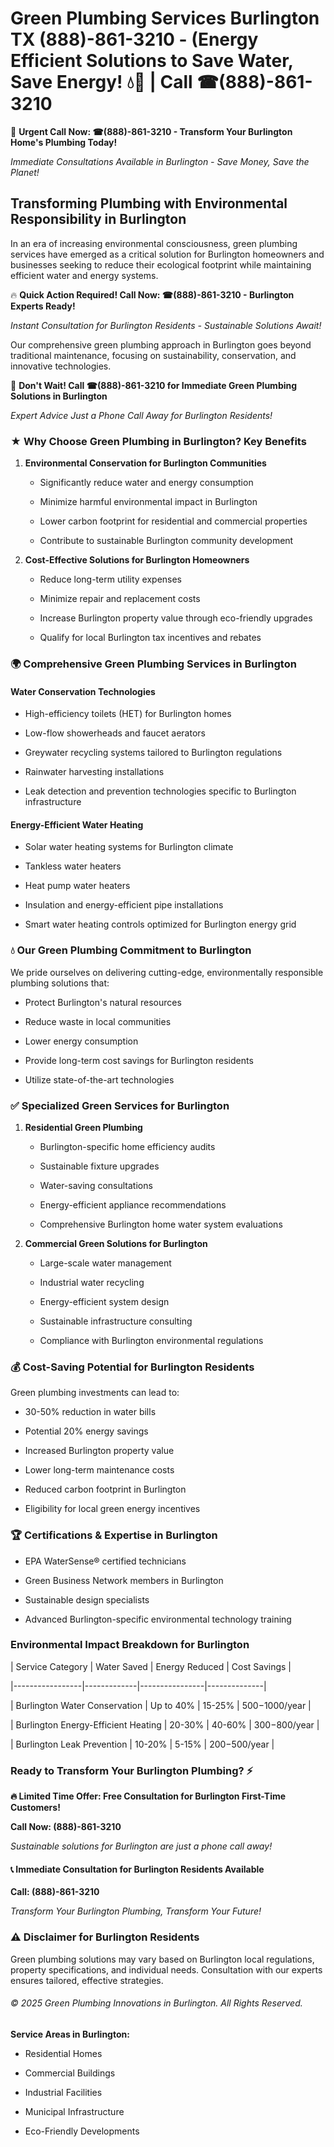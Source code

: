 # Green Plumbing Services Burlington TX (888)-861-3210 - (Energy Efficient Solutions to Save Water, Save Energy! 💧🌿 | Call ☎(888)-861-3210

🚨 **Urgent Call Now: ☎(888)-861-3210 - Transform Your Burlington Home's Plumbing Today!**
*Immediate Consultations Available in Burlington - Save Money, Save the Planet!*

## Transforming Plumbing with Environmental Responsibility in Burlington

In an era of increasing environmental consciousness, green plumbing services have emerged as a critical solution for Burlington homeowners and businesses seeking to reduce their ecological footprint while maintaining efficient water and energy systems. 

🔥 **Quick Action Required! Call Now: ☎(888)-861-3210 - Burlington Experts Ready!**
*Instant Consultation for Burlington Residents - Sustainable Solutions Await!*

Our comprehensive green plumbing approach in Burlington goes beyond traditional maintenance, focusing on sustainability, conservation, and innovative technologies.

🚨 **Don't Wait! Call ☎(888)-861-3210 for Immediate Green Plumbing Solutions in Burlington**
*Expert Advice Just a Phone Call Away for Burlington Residents!*

### ★ Why Choose Green Plumbing in Burlington? Key Benefits

1. **Environmental Conservation for Burlington Communities** 
   - Significantly reduce water and energy consumption
   - Minimize harmful environmental impact in Burlington
   - Lower carbon footprint for residential and commercial properties
   - Contribute to sustainable Burlington community development

2. **Cost-Effective Solutions for Burlington Homeowners** 
   - Reduce long-term utility expenses
   - Minimize repair and replacement costs
   - Increase Burlington property value through eco-friendly upgrades
   - Qualify for local Burlington tax incentives and rebates

### 🌍 Comprehensive Green Plumbing Services in Burlington

#### Water Conservation Technologies
- High-efficiency toilets (HET) for Burlington homes
- Low-flow showerheads and faucet aerators
- Greywater recycling systems tailored to Burlington regulations
- Rainwater harvesting installations
- Leak detection and prevention technologies specific to Burlington infrastructure

#### Energy-Efficient Water Heating
- Solar water heating systems for Burlington climate
- Tankless water heaters
- Heat pump water heaters
- Insulation and energy-efficient pipe installations
- Smart water heating controls optimized for Burlington energy grid

### 💧 Our Green Plumbing Commitment to Burlington

We pride ourselves on delivering cutting-edge, environmentally responsible plumbing solutions that:
- Protect Burlington's natural resources
- Reduce waste in local communities
- Lower energy consumption
- Provide long-term cost savings for Burlington residents
- Utilize state-of-the-art technologies

### ✅ Specialized Green Services for Burlington

1. **Residential Green Plumbing**
   - Burlington-specific home efficiency audits
   - Sustainable fixture upgrades
   - Water-saving consultations
   - Energy-efficient appliance recommendations
   - Comprehensive Burlington home water system evaluations

2. **Commercial Green Solutions for Burlington**
   - Large-scale water management
   - Industrial water recycling
   - Energy-efficient system design
   - Sustainable infrastructure consulting
   - Compliance with Burlington environmental regulations

### 💰 Cost-Saving Potential for Burlington Residents

Green plumbing investments can lead to:
- 30-50% reduction in water bills
- Potential 20% energy savings
- Increased Burlington property value
- Lower long-term maintenance costs
- Reduced carbon footprint in Burlington
- Eligibility for local green energy incentives

### 🏆 Certifications & Expertise in Burlington

- EPA WaterSense® certified technicians
- Green Business Network members in Burlington
- Sustainable design specialists
- Advanced Burlington-specific environmental technology training

### Environmental Impact Breakdown for Burlington

| Service Category | Water Saved | Energy Reduced | Cost Savings |
|-----------------|-------------|----------------|--------------|
| Burlington Water Conservation | Up to 40% | 15-25% | $500-$1000/year |
| Burlington Energy-Efficient Heating | 20-30% | 40-60% | $300-$800/year |
| Burlington Leak Prevention | 10-20% | 5-15% | $200-$500/year |

### Ready to Transform Your Burlington Plumbing? ⚡

**🔥 Limited Time Offer: Free Consultation for Burlington First-Time Customers!**

**Call Now: (888)-861-3210**
*Sustainable solutions for Burlington are just a phone call away!*

#### 📞 Immediate Consultation for Burlington Residents Available

**Call: (888)-861-3210**
*Transform Your Burlington Plumbing, Transform Your Future!*

### ⚠️ Disclaimer for Burlington Residents

Green plumbing solutions may vary based on Burlington local regulations, property specifications, and individual needs. Consultation with our experts ensures tailored, effective strategies.

###### © 2025 Green Plumbing Innovations in Burlington. All Rights Reserved.

**Service Areas in Burlington:** 
- Residential Homes
- Commercial Buildings
- Industrial Facilities
- Municipal Infrastructure
- Eco-Friendly Developments